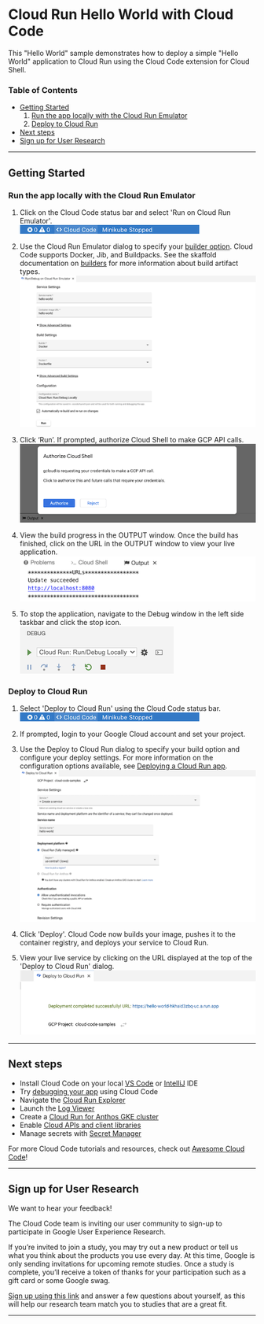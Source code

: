 # Cloud Run Hello World with Cloud Code


This "Hello World" sample demonstrates how to deploy a simple "Hello World" application to Cloud Run using the Cloud Code extension for Cloud Shell.

### Table of Contents
* [Getting Started](#getting-started)
    1. [Run the app locally with the Cloud Run Emulator](#run-the-app-locally-with-the-cloud-run-emulator)
    2. [Deploy to Cloud Run](#deploy-to-cloud-run)
* [Next steps](#next-steps)
* [Sign up for User Research](#sign-up-for-user-research)

---
## Getting Started

### Run the app locally with the Cloud Run Emulator
1. Click on the Cloud Code status bar and select 'Run on Cloud Run Emulator'.  
![image](./img/status-bar.png)

2. Use the Cloud Run Emulator dialog to specify your [builder option](https://cloud.google.com/code/docs/vscode/deploying-a-cloud-run-app?utm_source=ext&utm_medium=partner&utm_campaign=CDR_kri_gcp_cloudcodereadmes_012521&utm_content=-#deploying_a_cloud_run_service). Cloud Code supports Docker, Jib, and Buildpacks. See the skaffold documentation on [builders](https://skaffold.dev/docs/pipeline-stages/builders/) for more information about build artifact types.  
![image](./img/build-config.png)

3. Click ‘Run’. If prompted, authorize Cloud Shell to make GCP API calls.  
![image](./img/authorize-cloud-shell.png)

4. View the build progress in the OUTPUT window. Once the build has finished, click on the URL in the OUTPUT window to view your live application.  
![image](./img/cloud-run-url.png)

5. To stop the application, navigate to the Debug window in the left side taskbar and click the stop icon.  
![image](./img/debug-window.png)

### Deploy to Cloud Run

1. Select 'Deploy to Cloud Run' using the Cloud Code status bar.  
![image](./img/status-bar.png)

2. If prompted, login to your Google Cloud account and set your project.

3. Use the Deploy to Cloud Run dialog to specify your build option and configure your deploy settings. For more information on the configuration options available, see [Deploying a Cloud Run app](https://cloud.google.com/code/docs/vscode/deploying-a-cloud-run-app?utm_source=ext&utm_medium=partner&utm_campaign=CDR_kri_gcp_cloudcodereadmes_012521&utm_content=-).  
![image](./img/deploy-build-config.png)

4. Click 'Deploy'. Cloud Code now builds your image, pushes it to the container registry, and deploys your service to Cloud Run.

5. View your live service by clicking on the URL displayed at the top of the 'Deploy to Cloud Run' dialog.  
![image](./img/cloud-run-deployed-url.png)

---
## Next steps
* Install Cloud Code on your local [VS Code](https://cloud.google.com/code/docs/vscode/install?utm_source=ext&utm_medium=partner&utm_campaign=CDR_kri_gcp_cloudcodereadmes_012521&utm_content=-) or [IntelliJ](https://cloud.google.com/code/docs/intellij/install?utm_source=ext&utm_medium=partner&utm_campaign=CDR_kri_gcp_cloudcodereadmes_012521&utm_content=-) IDE
* Try [debugging your app](https://cloud.google.com/code/docs/vscode/debug?utm_source=ext&utm_medium=partner&utm_campaign=CDR_kri_gcp_cloudcodereadmes_012521&utm_content=-) using Cloud Code
* Navigate the [Cloud Run Explorer](https://cloud.google.com/code/docs/vscode/cloud-run-explorer?utm_source=ext&utm_medium=partner&utm_campaign=CDR_kri_gcp_cloudcodereadmes_012521&utm_content=-)
* Launch the [Log Viewer](https://cloud.google.com/code/docs/vscode/logging#cloud_run_logs?utm_source=ext&utm_medium=partner&utm_campaign=CDR_kri_gcp_cloudcodereadmes_012521&utm_content=-)
* Create a [Cloud Run for Anthos GKE cluster](https://cloud.google.com/code/docs/vscode/adding-an-anthos-gke-cluster?utm_source=ext&utm_medium=partner&utm_campaign=CDR_kri_gcp_cloudcodereadmes_012521&utm_content=-)
* Enable [Cloud APIs and client libraries](https://cloud.google.com/code/docs/vscode/client-libraries?utm_source=ext&utm_medium=partner&utm_campaign=CDR_kri_gcp_cloudcodereadmes_012521&utm_content=-)
* Manage secrets with [Secret Manager](https://cloud.google.com/code/docs/vscode/secret-manager?utm_source=ext&utm_medium=partner&utm_campaign=CDR_kri_gcp_cloudcodereadmes_012521&utm_content=-)

For more Cloud Code tutorials and resources, check out [Awesome Cloud Code](https://github.com/russwolf/awesome-cloudclode)!

---
## Sign up for User Research

We want to hear your feedback!

The Cloud Code team is inviting our user community to sign-up to participate in Google User Experience Research. 

If you’re invited to join a study, you may try out a new product or tell us what you think about the products you use every day. At this time, Google is only sending invitations for upcoming remote studies. Once a study is complete, you’ll receive a token of thanks for your participation such as a gift card or some Google swag. 

[Sign up using this link](https://google.qualtrics.com/jfe/form/SV_4Me7SiMewdvVYhL?reserved=1&utm_source=In-product&Q_Language=en&utm_medium=own_prd&utm_campaign=Q1&productTag=clou&campaignDate=January2021&referral_code=UXbT481079) and answer a few questions about yourself, as this will help our research team match you to studies that are a great fit.

----
